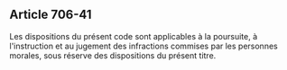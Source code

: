 Article 706-41
----
Les dispositions du présent code sont applicables à la poursuite, à
l'instruction et au jugement des infractions commises par les personnes morales,
sous réserve des dispositions du présent titre.
